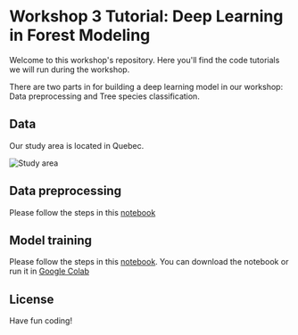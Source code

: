 # Workshop 3 Tutorial: Deep Learning in Forest Modeling
 
Welcome to this workshop's repository. Here you'll find the code tutorials we will run during the workshop.

There are two parts in for building a deep learning model in our workshop: Data preprocessing and Tree species classification.

## Data 
Our study area is located in Quebec.

![Study area](study_area_location_map.png)

## Data preprocessing
Please follow the steps in this [notebook](preprocess_data.ipynb)

## Model training
Please follow the steps in this [notebook](tree_species_classification). You can download the notebook or run it in [Google Colab](https://colab.research.google.com/github/yuwei-cao-git/DRI-EDIA-F4A/blob/main/src/tree_species_classification/tree_species_classification.ipynb)

## License

Have fun coding!
